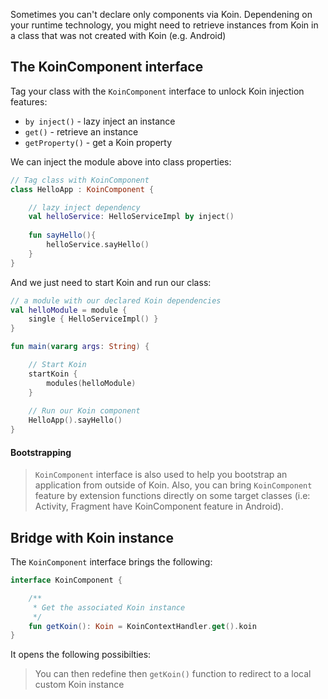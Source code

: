 
Sometimes you can't declare only components via Koin. Dependening on your runtime technology, you might need to retrieve instances from Koin in a class that was not created with Koin (e.g. Android)

## The KoinComponent interface

Tag your class with the `KoinComponent` interface to unlock Koin injection features:

* `by inject()` - lazy inject an instance
* `get()` - retrieve an instance
* `getProperty()` - get a Koin property

We can inject the module above into class properties:

```kotlin
// Tag class with KoinComponent
class HelloApp : KoinComponent {

    // lazy inject dependency
    val helloService: HelloServiceImpl by inject()
    
    fun sayHello(){
        helloService.sayHello()
    }
}
```

And we just need to start Koin and run our class:

```kotlin
// a module with our declared Koin dependencies 
val helloModule = module {
    single { HelloServiceImpl() }
}

fun main(vararg args: String) {

    // Start Koin
    startKoin {
        modules(helloModule)
    }
    
    // Run our Koin component
    HelloApp().sayHello()
}
```

#### Bootstrapping

> `KoinComponent` interface is also used to help you bootstrap an application from outside of Koin. Also, you can bring  `KoinComponent` feature by extension functions directly on some target classes (i.e: Activity, Fragment have KoinComponent feature in Android). 


## Bridge with Koin instance

The `KoinComponent` interface brings the following:

```kotlin
interface KoinComponent {

    /**
     * Get the associated Koin instance
     */
    fun getKoin(): Koin = KoinContextHandler.get().koin
}
```

It opens the following possibilties:

> You can then redefine then `getKoin()` function to redirect to a local custom Koin instance



